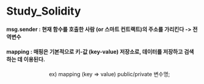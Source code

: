 # Study_Solidity

#### msg.sender : 현재 함수를 호출한 사람 (or 스마트 컨트랙트)의 주소를 가리킨다 -> 전역변수

#### mapping : 매핑은 기본적으로 키-값 (key-value) 저장소로, 데이터를 저장하고 검색하는 데 이용된다.<br>
        ex) mapping (key => value) public/private 변수명;

